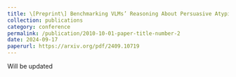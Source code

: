 ```yaml
---
title: \[Preprint\] Benchmarking VLMs’ Reasoning About Persuasive Atypical Images
collection: publications
category: conference
permalink: /publication/2010-10-01-paper-title-number-2
date: 2024-09-17
paperurl: https://arxiv.org/pdf/2409.10719
---
```


Will be updated
